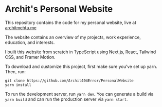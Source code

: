 # Archit's Personal Website

This repository contains the code for my personal website, live at [architmehta.me](https://architmehta.me)

The website contains an overview of my projects, work experience, education, and interests.

I built this website from scratch in TypeScript using Next.js, React, Tailwind CSS, and Framer Motion.

To download and customize this project, first make sure you've set up yarn. Then, run:
```
git clone https://github.com/Archit404Error/PersonalWebsite
yarn install
```

To run the development server, run `yarn dev`. You can generate a build via `yarn build` and can run the production server via `yarn start`.